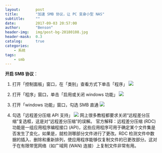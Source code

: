 ```yaml
---
layout:       post
title:        "加速 SMB 协议，让 PC 变身小型 NAS"
subtitle:     ""
date:         2017-09-03 20:57:00
author:       "Benson"
header-img:   img/post-bg-20180108.jpg
header-mask:  0.3
catalog:      true
categories:
    - 系统
tags:
    - smb
---
```

**开启 SMB 协议**：

1. 打开「控制面板」窗口，在「类别」查看方式下单击「程序」
![](https://pic1.zhimg.com/v2-af3e5c2a16a1f245ac6584097c53be60_r.jpg)

2. 打开「程序」窗口，单击「启用或关闭 windows 功能」
![](https://pic1.zhimg.com/v2-36207f67a5eb3aeb8ee7c1ae855b13dc_r.jpg)

3. 打开「windows 功能」窗口，勾选 SMB 直通
![](https://pic3.zhimg.com/v2-b1feb5554e6f1da003266be9cb470dfe_r.jpg)

4. 勾选「远程差分压缩 API 支持」
![](https://pic4.zhimg.com/v2-c5fc3e3d771b6e4bd2516372c69b340b_r.jpg)
网上很多教程都要求关闭“远程差分压缩”复选框，这是对“远程差分压缩”的误解。
官方解释：远程差分压缩 (RDC) 功能是一组应用程序编程接口 (API)，这些应用程序可用于确定某个文件集是否发生了变化，如果是，就检测哪部分文件进行了更改。RDC 检测文件中数据的插入、删除和重新排列，使应用程序能够仅复制文件的已更改部分。这对于在有限带宽网络（如广域网 (WAN) 连接）上复制文件非常有用。
